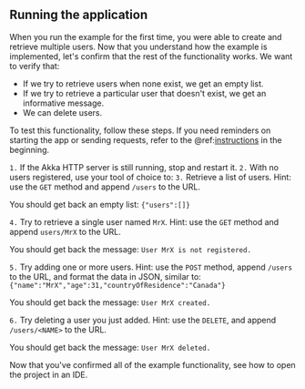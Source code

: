 Running the application
-----------------------

When you run the example for the first time, you were able to create and retrieve multiple users. Now that you understand how the example is implemented, let's confirm that the rest of the functionality works. We want to verify that:

* If we try to retrieve users when none exist, we get an empty list.
* If we try to retrieve a particular user that doesn't exist, we get an informative message.
* We can delete users.

To test this functionality, follow these steps. If you need reminders on starting the app or sending requests, refer to the @ref:[instructions](index.md#exercising-the-example) in the beginning.

`1.` If the Akka HTTP server is still running, stop and restart it.
`2.` With no users registered, use your tool of choice to:
`3.` Retrieve a list of users. Hint: use the `GET` method and append `/users` to the URL.

You should get back an empty list: `{"users":[]}`

`4.` Try to retrieve a single user named `MrX`. Hint: use the `GET` method and append `users/MrX` to the URL.

You should get back the message: `User MrX is not registered.`

`5.` Try adding one or more users. Hint: use the `POST` method, append `/users` to the
URL, and format the data in JSON, similar to: `{"name":"MrX","age":31,"countryOfResidence":"Canada"}`

You should get back the message: `User MrX created.`

`6.` Try deleting a user you just added. Hint: use the `DELETE`, and append `/users/<NAME>` to the URL.

You should get back the message: `User MrX deleted.`

Now that you've confirmed all of the example functionality, see how to open the project in an IDE.
